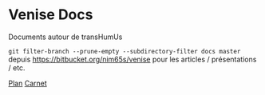 Venise Docs
===========

Documents autour de transHumUs

`git filter-branch --prune-empty --subdirectory-filter docs master` depuis https://bitbucket.org/nim65s/venise pour les articles / présentations / etc.

[Plan](plan.md)
[Carnet](carnet.md)
